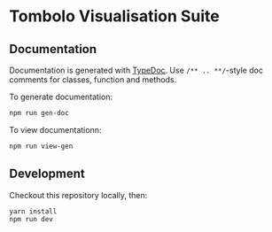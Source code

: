 Tombolo Visualisation Suite
========================


Documentation
-------------
Documentation is generated with [TypeDoc][1]. Use `/** .. **/`-style doc comments for classes,
function and methods.

To generate documentation:
```bash
npm run gen-doc
```

To view documentationn:
```bash
npm run view-gen
```


Development
-----------

Checkout this repository locally, then:
```bash
yarn install
npm run dev
```


[1]: http://typedoc.org/
